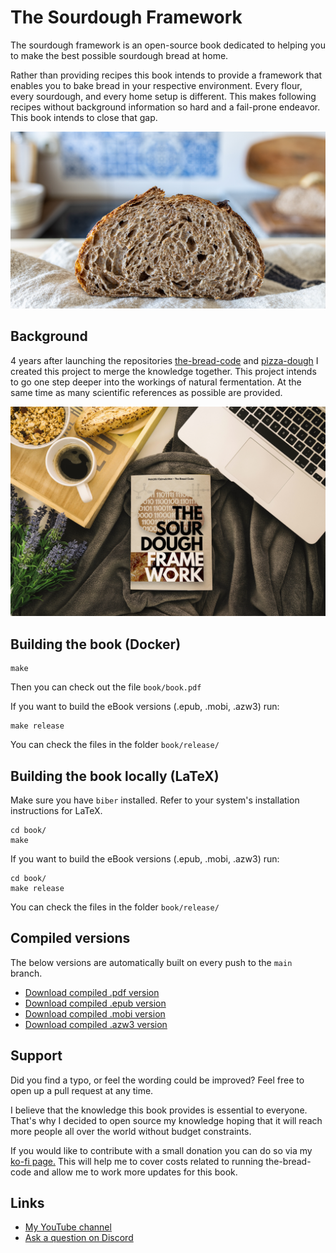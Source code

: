 # The Sourdough Framework

The sourdough framework is an open-source book dedicated to
helping you to make the best possible sourdough bread at home.

Rather than providing recipes this book intends to provide a
framework that enables you to bake bread in your respective
environment. Every flour, every sourdough, and every home setup
is different. This makes following recipes without background
information so hard and a fail-prone endeavor. This book
intends to close that gap.

![A whole wheat sourdough bread](./book/images/whole-wheat-crumb.jpg)

## Background

4 years after launching the repositories [the-bread-code](https://github.com/hendricius/the-bread-code)
and [pizza-dough](https://github.com/hendricius/pizza-dough) I
created this project to merge the knowledge together. This
project intends to go one step deeper into the workings of
natural fermentation. At the same time as many scientific references
as possible are provided.

![The book cover](cover.jpg)

## Building the book (Docker)

```console
make
```

Then you can check out the file `book/book.pdf`

If you want to build the eBook versions (.epub, .mobi, .azw3) run:

```console
make release
```

You can check the files in  the folder `book/release/`

## Building the book locally (LaTeX)

Make sure you have `biber` installed. Refer to your system's installation
instructions for LaTeX.

```console
cd book/
make
```

If you want to build the eBook versions (.epub, .mobi, .azw3) run:

```console
cd book/
make release
```

You can check the files in the folder `book/release/`

## Compiled versions

The below versions are automatically built on every push to the `main` branch.

* [Download compiled .pdf version](https://www.the-bread-code.io/book.pdf)
* [Download compiled .epub version](https://www.the-bread-code.io/book.epub)
* [Download compiled .mobi version](https://www.the-bread-code.io/book.mobi)
* [Download compiled .azw3 version](https://www.the-bread-code.io/book.azw3)

## Support

Did you find a typo, or feel the wording could be improved?
Feel free to open up a pull request at any time.

I believe that the knowledge this book provides is essential to everyone.
That's why I decided to open source my knowledge hoping
that it will reach more people all over the world without
budget constraints.

If you would like to contribute with a small donation you can do so
via my [ko-fi page.](https://breadco.de/book) This will help me
to cover costs related to running the-bread-code and allow me
to work more updates for this book.

## Links

* [My YouTube channel](https://youtube.com/c/thebreadcode)
* [Ask a question on Discord](https://breadco.de/discord)
